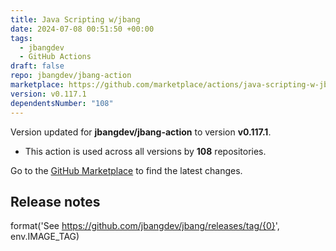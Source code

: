 ```yaml
---
title: Java Scripting w/jbang
date: 2024-07-08 00:51:50 +00:00
tags:
  - jbangdev
  - GitHub Actions
draft: false
repo: jbangdev/jbang-action
marketplace: https://github.com/marketplace/actions/java-scripting-w-jbang
version: v0.117.1
dependentsNumber: "108"
---
```



Version updated for **jbangdev/jbang-action** to version **v0.117.1**.
- This action is used across all versions by **108** repositories.

Go to the [GitHub Marketplace](https://github.com/marketplace/actions/java-scripting-w-jbang) to find the latest changes.

## Release notes

format('See https://github.com/jbangdev/jbang/releases/tag/{0}', env.IMAGE_TAG)
